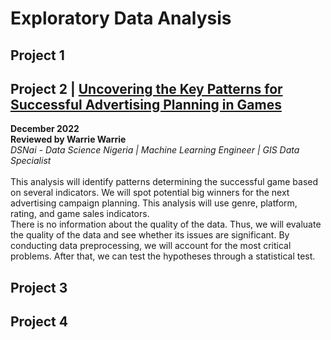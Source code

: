 # Exploratory Data Analysis

## Project 1

## Project 2 | [Uncovering the Key Patterns for Successful Advertising Planning in Games](https://github.com/icandra/EDA_portofolio/tree/main/Analysis%20Pattern%20for%20Successful%20Game%20Ads)
**December 2022**<br>
**Reviewed by Warrie Warrie**<br>
*DSNai - Data Science Nigeria | Machine Learning Engineer | GIS Data Specialist*
<br>
<br>
This analysis will identify patterns determining the successful game based on several indicators. We will spot potential big winners for the next advertising campaign planning. This analysis will use genre, platform, rating, and game sales indicators.<br>There is no information about the quality of the data. Thus, we will evaluate the quality of the data and see whether its issues are significant. By conducting data preprocessing, we will account for the most critical problems. After that, we can test the hypotheses through a statistical test.

## Project 3

## Project 4
